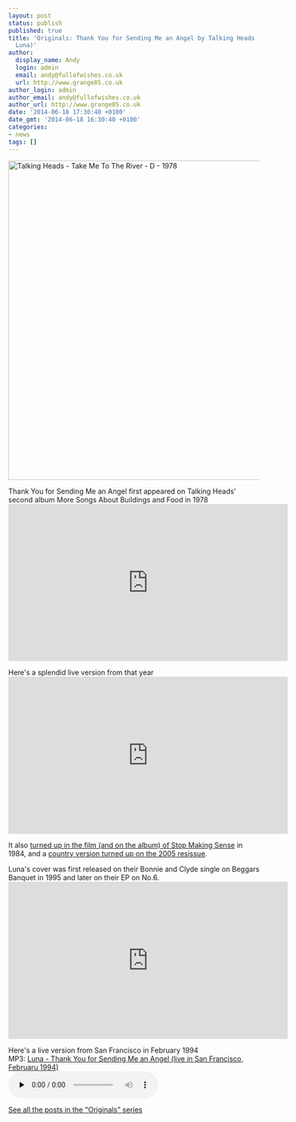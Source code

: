```yaml
---
layout: post
status: publish
published: true
title: 'Originals: Thank You for Sending Me an Angel by Talking Heads (covered by
  Luna)'
author:
  display_name: Andy
  login: admin
  email: andy@fullofwishes.co.uk
  url: http://www.grange85.co.uk
author_login: admin
author_email: andy@fullofwishes.co.uk
author_url: http://www.grange85.co.uk
date: '2014-06-18 17:30:40 +0100'
date_gmt: '2014-06-18 16:30:40 +0100'
categories:
- news
tags: []
---
```

<p><a href="https://www.flickr.com/photos/khiltscher/8826997520" title="Talking Heads - Take Me To The River - D - 1978 by Klaus Hiltscher, on Flickr"><img class="aligncenter" src="https://farm9.staticflickr.com/8403/8826997520_9edc07ccfe_z.jpg" width="630" height="640" alt="Talking Heads - Take Me To The River - D - 1978"></a></p>
<p>Thank You for Sending Me an Angel first appeared on Talking Heads' second album More Songs About Buildings and Food  in 1978<br />
<iframe width="560" height="315" src="https://www.youtube.com/embed/WtEil_ZG6rg" frameborder="0" allowfullscreen></iframe>
<p>Here's a splendid live version from that year<br />
<iframe width="560" height="315" src="https://www.youtube.com/embed/UnZZCsvvGVw" frameborder="0" allowfullscreen></iframe>
<p>It also <a href="http://youtu.be/MhQU3fgCMXA">turned up in the film (and on the album) of Stop Making Sense</a> in 1984, and a <a href="http://youtu.be/rNxLTS2Y0Tc">country version turned up on the 2005 resissue</a>.</p>
<p>Luna's cover was first released on their Bonnie and Clyde single on Beggars Banquet in 1995 and later on their EP on No.6.<br />
<iframe width="560" height="315" src="https://www.youtube.com/embed/zAOEXZKGCSc" frameborder="0" allowfullscreen></iframe>
<p>Here's a live version from San Francisco in February 1994<br />
MP3: <a href="http://media.fullofwishes.co.uk/02-luna/audio/1994-02-18-luna-thank-you-for-sending-me-an-angel.mp3">Luna - Thank You for Sending Me an Angel (live in San Francisco, Februaru 1994)</a><br />
<audio src="http://media.fullofwishes.co.uk/02-luna/audio/1994-02-18-luna-thank-you-for-sending-me-an-angel.mp3" preload="none" controls /></p>
<p><a href="/category/originals/" title="List: Originals">See all the posts in the "Originals" series</a></p>
